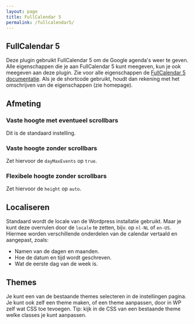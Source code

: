 ```yaml
---
layout: page
title: FullCalendar 5
permalink: /fullcalendar5/
---
```


## FullCalendar 5

Deze plugin gebruikt FullCalendar 5 om de Google agenda's weer te geven. Alle eigenschappen die je aan FullCalendar 5 kunt meegeven, kun je ook meegeven aan deze plugin.
Zie voor alle eigenschappen de <a href="https://fullcalendar.io/docs">FullCalendar 5 documentatie</a>.
Als je de shortcode gebruikt, houdt dan rekening met het omschrijven van de eigenschappen (zie homepage).

## Afmeting

### Vaste hoogte met eventueel scrollbars

Dit is de standaard instelling.

### Vaste hoogte zonder scrollbars

Zet hiervoor de `dayMaxEvents` op `true`.

### Flexibele hoogte zonder scrollbars

Zet hiervoor de `height` op `auto`.

## Localiseren

Standaard wordt de locale van de Wordpress installatie gebruikt. Maar je kunt deze overrulen door de `locale` te zetten, bijv. op `nl-NL` of `en-US`.
Hiermee worden verschillende onderdelen van de calendar vertaald en aangepast, zoals:
- Namen van de dagen en maanden.
- Hoe de datum en tijd wordt geschreven.
- Wat de eerste dag van de week is.

## Themes

Je kunt een van de bestaande themes selecteren in de instellingen pagina. Je kunt ook zelf een theme maken, of een theme aanpassen,
door in WP zelf wat CSS toe tevoegen. Tip: kijk in de CSS van een bestaande theme welke classes je kunt aanpassen.